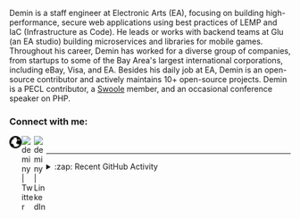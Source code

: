 Demin is a staff engineer at Electronic Arts (EA), focusing on building high-performance, secure web applications using best practices of LEMP and IaC (Infrastructure as Code). He leads or works with backend teams at Glu (an EA studio) building microservices and libraries for mobile games. Throughout his career, Demin has worked for a diverse group of companies, from startups to some of the Bay Area's largest international corporations, including eBay, Visa, and EA. Besides his daily job at EA, Demin is an open-source contributor and actively maintains 10+ open-source projects. Demin is a PECL contributor, a [Swoole](https://github.com/swoole) member, and an occasional conference speaker on PHP.

### Connect with me:

[<img align="left" alt="https://deminy.in" width="22px" src="https://raw.githubusercontent.com/iconic/open-iconic/master/svg/globe.svg" />][website]
[<img align="left" alt="deminy | Twitter" width="22px" src="https://cdn.jsdelivr.net/npm/simple-icons@v3/icons/twitter.svg" />][twitter]
[<img align="left" alt="deminy | LinkedIn" width="22px" src="https://cdn.jsdelivr.net/npm/simple-icons@v3/icons/linkedin.svg" />][linkedin]

<br />

[website]: https://deminy.in
[linkedin]: https://www.linkedin.com/in/deminy
[twitter]: https://twitter.com/deminy

---

<details>
  <summary>:zap: Recent GitHub Activity</summary>

<!--START_SECTION:activity-->
1. 🗣 Commented on [#1503](https://github.com/brefphp/bref/issues/1503) in [brefphp/bref](https://github.com/brefphp/bref)
2. 🗣 Commented on [#1503](https://github.com/brefphp/bref/issues/1503) in [brefphp/bref](https://github.com/brefphp/bref)
3. 🗣 Commented on [#1499](https://github.com/brefphp/bref/issues/1499) in [brefphp/bref](https://github.com/brefphp/bref)
4. 🗣 Commented on [#1499](https://github.com/brefphp/bref/issues/1499) in [brefphp/bref](https://github.com/brefphp/bref)
5. 🗣 Commented on [#1499](https://github.com/brefphp/bref/issues/1499) in [brefphp/bref](https://github.com/brefphp/bref)
<!--END_SECTION:activity-->

</details>
